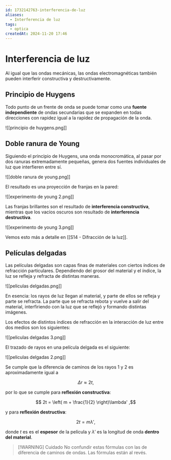 ```yaml
---
id: 1732142763-interferencia-de-luz
aliases:
  - Interferencia de luz
tags:
  - optica
createdAt: 2024-11-20 17:46
---
```


# Interferencia de luz

Al igual que las ondas mecánicas, las ondas electromagnéticas también pueden interferir constructiva y destructivamente.

## Principio de Huygens

Todo punto de un frente de onda se puede tomar como una **fuente independiente** de ondas secundarias que se expanden en todas direcciones con rapidez igual a la rapidez de propagación de la onda.

![[principio de huygens.png]]

## Doble ranura de Young

Siguiendo el principio de Huygens, una onda monocromática, al pasar por dos ranuras extremadamente pequeñas, genera dos fuentes individuales de luz que interfieren entre sí.

![[doble ranura de young.png]]

El resultado es una proyección de franjas en la pared:

![[experimento de young 2.png]]

Las franjas brillantes son el resultado de **interferencia constructiva**, mientras que los vacíos oscuros son resultado de **interferencia destructiva**.

![[experimento de young 3.png]]

Vemos esto más a detalle en [[S14 - Difracción de la luz]].

## Películas delgadas

Las películas delgadas son capas finas de materiales con ciertos índices de refracción particulares. Dependiendo del grosor del material y el índice, la luz se refleja y refracta de distintas maneras.

![[peliculas delgadas.png]]

En esencia: los rayos de luz llegan al material, y parte de ellos se refleja y parte se refracta. La parte que se refracta rebota y vuelve a salir del material, interfiriendo con la luz que se reflejó y formando distintas imágenes.

Los efectos de distintos índices de refracción en la interacción de luz entre dos medios son los siguientes:

![[peliculas delgadas 3.png]]

El trazado de rayos en una película delgada es el siguiente:

![[peliculas delgadas 2.png]]

Se cumple que la diferencia de caminos de los rayos $1$ y $2$ es aproximadamente igual a

$$
\Delta r \approx 2t
,$$

por lo que se cumple para **reflexión constructiva**:

$$
2t = \left( m + \frac{1}{2} \right)\lambda'
,$$

y para **reflexión destructiva**:

$$
2t = m\lambda'
,$$

donde $t$ es es el **espesor** de la película y $\lambda'$ es la longitud de onda **dentro del material**.

> [!WARNING] Cuidado
> No confundir estas fórmulas con las de diferencia de caminos de ondas. Las fórmulas están al revés.

